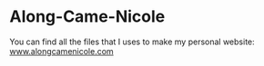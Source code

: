 # Along-Came-Nicole

You can find all the files that I uses to make my personal website: www.alongcamenicole.com
